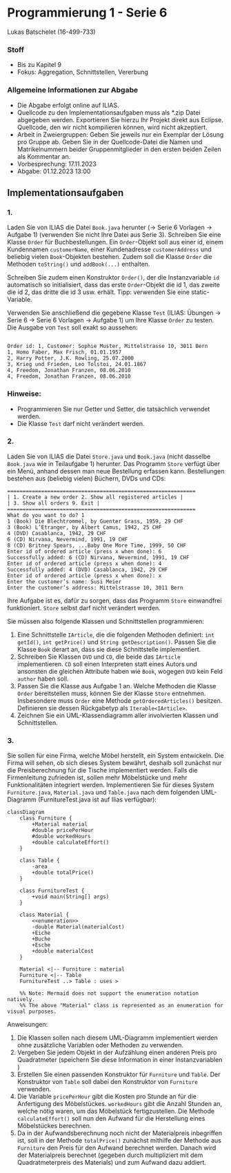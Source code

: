 # Programmierung 1 - Serie 6

Lukas Batschelet (16-499-733)

### Stoff
- Bis zu Kapitel 9
- Fokus: Aggregation, Schnittstellen, Vererbung

### Allgemeine Informationen zur Abgabe
- Die Abgabe erfolgt online auf ILIAS.
- Quellcode zu den Implementationsaufgaben muss als \*.zip Datei abgegeben werden. Exportieren Sie hierzu Ihr Projekt direkt aus Eclipse. Quellcode, den wir nicht kompilieren können, wird nicht akzeptiert.
- Arbeit in Zweiergruppen: Geben Sie jeweils nur ein Exemplar der Lösung pro Gruppe ab. Geben Sie in der Quellcode-Datei die Namen und Matrikelnummern beider Gruppenmitglieder in den ersten beiden Zeilen als Kommentar an.
- Vorbesprechung: 17.11.2023
- Abgabe: 01.12.2023 13:00

## Implementationsaufgaben

### 1. 

Laden Sie von ILIAS die Datei `Book.java` herunter (→ Serie 6 Vorlagen → Aufgabe 1) (verwenden Sie nicht Ihre Datei aus Serie 3).
Schreiben Sie eine Klasse `Order` für Buchbestellungen. Ein `Order`-Objekt soll aus einer id, einem Kundennamen `customerName`, einer Kundenadresse `customerAddress` und beliebig vielen `Book`-Objekten bestehen. Zudem soll die Klasse `Order` die Methoden `toString()` und `addBook(...)` enthalten.

Schreiben Sie zudem einen Konstruktor `Order()`, der die Instanzvariable `id` automatisch so initialisiert, dass das erste `Order`-Objekt die id 1, das zweite die id 2, das dritte die id 3 usw. erhält. Tipp: verwenden Sie eine static-Variable.

Verwenden Sie anschließend die gegebene Klasse `Test` (ILIAS: Übungen → Serie 6 → Serie 6 Vorlagen → Aufgabe 1) um Ihre Klasse `Order` zu testen. Die Ausgabe von `Test` soll exakt so aussehen:

```

Order id: 1, Customer: Sophie Muster, Mittelstrasse 10, 3011 Bern
1, Homo Faber, Max Frisch, 01.01.1957
2, Harry Potter, J.K. Rowling, 25.07.2000
3, Krieg und Frieden, Leo Tolstoi, 24.01.1867
4, Freedom, Jonathan Franzen, 08.06.2010
4, Freedom, Jonathan Franzen, 08.06.2010
```

### Hinweise:

- Programmieren Sie nur Getter und Setter, die tatsächlich verwendet werden.
- Die Klasse `Test` darf nicht verändert werden.

### 2.

Laden Sie von ILIAS die Datei `Store.java` und `Book.java` (nicht dasselbe `Book.java` wie in Teilaufgabe 1) herunter. Das Programm `Store` verfügt über ein Menü, anhand dessen man neue Bestellung erfassen kann. Bestellungen bestehen aus (beliebig vielen) Büchern, DVDs und CDs:
```
=============================================================
| 1. Create a new order 2. Show all registered articles |
| 3. Show all orders 9. Exit |
=============================================================
What do you want to do? 1
1 (Book) Die Blechtrommel, by Guenter Grass, 1959, 29 CHF
3 (Book) L’Etranger, by Albert Camus, 1942, 25 CHF
4 (DVD) Casablanca, 1942, 29 CHF
6 (CD) Nirvana, Nevermind, 1991, 19 CHF
8 (CD) Britney Spears, ...Baby One More Time, 1999, 50 CHF
Enter id of ordered article (press x when done): 6
Successfully added: 6 (CD) Nirvana, Nevermind, 1991, 19 CHF
Enter id of ordered article (press x when done): 4
Successfully added: 4 (DVD) Casablanca, 1942, 29 CHF
Enter id of ordered article (press x when done): x
Enter the customer’s name: Susi Meier
Enter the customer’s address: Mittelstrasse 10, 3011 Bern
```
Ihre Aufgabe ist es, dafür zu sorgen, dass das Programm `Store` einwandfrei funktioniert. `Store` selbst darf nicht verändert werden.

Sie müssen also folgende Klassen und Schnittstellen programmieren:

1. Eine Schnittstelle `IArticle`, die die folgenden Methoden definiert: `int getId()`, `int getPrice()` und `String getDescription()`. Passen Sie die Klasse `Book` derart an, dass sie diese Schnittstelle implementiert.
2. Schreiben Sie Klassen `DVD` und `CD`, die beide das `IArticle` implementieren. `CD` soll einen Interpreten statt eines Autors und ansonsten die gleichen Attribute haben wie `Book`, wogegen `DVD` kein Feld `author` haben soll.
3. Passen Sie die Klasse aus Aufgabe 1 an. Welche Methoden die Klasse `Order` bereitstellen muss, können Sie der Klasse `Store` entnehmen. Insbesondere muss `Order` eine Methode `getOrderedArticles()` besitzen. Definieren sie dessen Rückgabetyp als `Iterable<IArticle>`.
4. Zeichnen Sie ein UML-Klassendiagramm aller involvierten Klassen und Schnittstellen.

### 3.

Sie sollen für eine Firma, welche Möbel herstellt, ein System entwickeln. Die Firma will sehen, ob sich dieses System bewährt, deshalb soll zunächst nur die Preisberechnung für die Tische implementiert werden. Falls die Firmenleitung zufrieden ist, sollen mehr Möbelstücke und mehr Funktionalitäten integriert werden. Implementieren Sie für dieses System `Furniture.java`, `Material.java` und `Table.java` nach dem folgenden UML-Diagramm (FurnitureTest.java ist auf Ilias verfügbar):

```mermaid
classDiagram
    class Furniture {
        +Material material
        #double pricePerHour
        #double workedHours
        +double calculateEffort()
    }

    class Table {
        -area
        +double totalPrice()
    }

    class FurnitureTest {
        +void main(String[] args)
    }

    class Material {
        <<enumeration>>
        -double Material(materialCost)
        +Eiche
        +Buche
        +Esche
        +double materialCost
    }

    Material <|-- Furniture : material
    Furniture <|-- Table
    FurnitureTest ..> Table : uses > 

    %% Note: Mermaid does not support the enumeration notation natively. 
    %% The above "Material" class is represented as an enumeration for visual purposes.
```

Anweisungen:
1. Die Klassen sollen nach diesem UML-Diagramm implementiert werden ohne zusätzliche Variablen oder Methoden zu verwenden.
2. Vergeben Sie jedem Objekt in der Aufzählung einen anderen Preis pro Quadratmeter (speichern Sie diese Information in einer Instanzvariablen )
3. Erstellen Sie einen passenden Konstruktor für `Furniture` und `Table`. Der Konstruktor von `Table` soll dabei den Konstruktor von `Furniture` verwenden.
4. Die Variable `pricePerHour` gibt die Kosten pro Stunde an für die Anfertigung des Möbelstückes. `workedHours` gibt die Anzahl Stunden an, welche nötig waren, um das Möbelstück fertigzustellen. Die Methode `calculateEffort()` soll nun den Aufwand für die Herstellung eines Möbelstückes berechnen.
5. Da in der Aufwandsberechnung noch nicht der Materialpreis inbegriffen ist, soll in der Methode `totalPrice()` zunächst mithilfe der Methode aus `Furniture` den Preis für den Aufwand berechnet werden. Danach wird der Materialpreis berechnet (gegeben durch multipliziert mit dem Quadratmeterpreis des Materials) und zum Aufwand dazu addiert.
